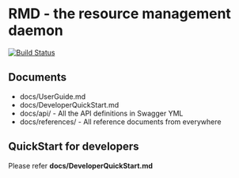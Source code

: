 # RMD - the resource management daemon

[![Build Status](https://travis-ci.org/intel/rmd.svg?branch=master)](https://travis-ci.org/intel/rmd)

## Documents

* docs/UserGuide.md
* docs/DeveloperQuickStart.md
* docs/api/ - All the API definitions in Swagger YML
* docs/references/ - All reference documents from everywhere

## QuickStart for developers

Please refer **docs/DeveloperQuickStart.md**
